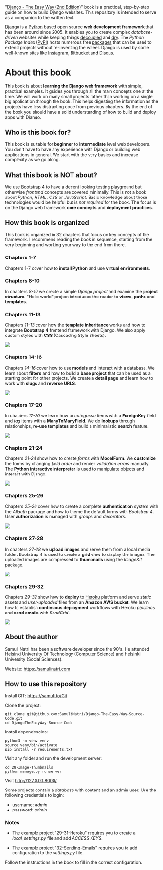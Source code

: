 "[Django - The Easy Way (2nd Edition)](https://samuli.to/Django-The-Easy-Way)" book is a practical, step-by-step guide on how to build Django websites. This repository is intended to serve as a companion to the written text.

[Django](https://samuli.to/Django-Web-Framework) is a [Python](https://samuli.to/Python) based open source **web development framework** that has been around since 2005. It enables you to create complex *database-driven* websites while keeping things [decoupled](https://samuli.to/Coupling) and [dry](https://samuli.to/Dry). The *Python Package Index* ([PyPI](https://samuli.to/PyPI)) hosts numerous free [packages](https://samuli.to/Django-Packages) that can be used to extend projects without re-inventing the wheel. Django is used by some well-known sites like [Instagram](https://samuli.to/Instagram), [Bitbucket](https://samuli.to/Bitbucket) and [Disqus](https://samuli.to/Disqus).

# About this book

This book is about **learning the Django web framework** with simple, practical examples. It guides you through all the main concepts one at the time. We will work on many small projects rather than working on a single big application through the book. This helps digesting the information as the projects have less distracting code from previous chapters. By the end of the book you should have a solid understanding of how to build and deploy apps with Django.

## Who is this book for?

This book is suitable for **beginner** to **intermediate** level web developers. You don't have to have any experience with Django or building web applications in general. We start with the very basics and increase complexity as we go along. 

## What this book is NOT about?

We use [Bootstrap 4](https://samuli.to/Bootstrap) to have a decent looking testing playground but otherwise *frontend* concepts are covered minimally. This is not a book about *Python*, *HTML*, *CSS* or *JavaScript*. Basic knowledge about those technologies would be helpful but is *not required* for the book. The focus is on the Django web framework **core concepts** and **deployment practices**.

## How this book is organized

This book is organized in 32 chapters that focus on key concepts of the framework. I recommend reading the book in sequence, starting from the very beginning and working your way to the end from there.

### Chapters 1-7 

Chapters 1-7 cover how to **install Python** and use **virtual environments**.

### Chapters 8-10

In chapters *8-10* we create a simple *Django project* and examine the **project structure**. "Hello world" project introduces the reader to **views**, **paths** and **templates**.

### Chapters 11-13

Chapters *11-13* cover how the **template inheritance** works and how to integrate **Bootstrap 4** frontend framework with Django. We also apply custom styles with **CSS** (Cascading Style Sheets).

![](readme-images/11-13-01.jpg)

### Chapters 14-16

Chapters *14-16* cover how to use **models** and interact with a database. We learn about **filters** and how to build a **base project** that can be used as a starting point for other projects. We create a **detail page** and learn how to work with **slugs** and **reverse URLS**.

![](readme-images/14-16-02.jpg)

### Chapters 17-20

In chapters *17-20* we learn how to *categorise* items with a **ForeignKey** field and *tag* items with a **ManyToManyField**. We do **lookups** through relationships, **re-use templates** and build a minimalistic **search** feature.

![](readme-images/17-20-01.jpg)

### Chapters 21-24

Chapters *21-24* show how to create *forms* with **ModelForm**. We **customize** the forms by changing *field order* and render *validation errors* manually. The **Python interactive interpreter** is used to manipulate objects and interact with Django.

![](readme-images/21-24-01.jpg)

### Chapters 25-26

Chapters *25-26* cover how to create a complete **authentication** system with the *Allauth* package and how to theme the default forms with *Bootstrap 4*. User **authorization** is managed with *groups* and *decorators*.

![](readme-images/25-26-01.jpg)

### Chapters 27-28

In chapters *27-28* we **upload images** and serve them from a local media folder. Bootstrap 4 is used to create a **grid** view to display the images. The uploaded images are compressed to **thumbnails** using the *ImageKit* package.

![](readme-images/27-28-01.jpg)

### Chapters 29-32

Chapters *29-32* show how to **deploy** to [Heroku](https://www.heroku.com) platform and serve *static* assets and *user-uploaded* files from an **Amazon AWS bucket**. We learn how to establish **continuous deployment** workflows with Heroku *pipelines* and **send emails** with *SendGrid*.

![](readme-images/29-32-01.jpg)

## About the author

Samuli Natri has been a software developer since the 90's. He attended Helsinki University Of Technology (Computer Science) and Helsinki University (Social Sciences).

Website: <https://samulinatri.com>

## How to use this repository

Install GIT: <https://samuli.to/Git>

Clone the project:

```
git clone git@github.com:SamuliNatri/Django-The-Easy-Way-Source-Code.git
cd DjangoTheEasyWay-Source-Code
```

Install dependencies:

```
python3 -m venv venv
source venv/bin/activate
pip install -r requirements.txt
```

Visit any folder and run the development server:

```
cd 28-Image-Thumbnails
python manage.py runserver
```

Visit <http://127.0.0.1:8000/>

Some projects contain a *database* with content and an admin user. Use the following credentials to login:

- username: *admin*
- password: *admin*

### Notes

- The example project "29-31-Heroku" requires you to create a *local_settings.py* file and add *ACCESS KEYS*.

- The example project "32-Sending-Emails" requires you to add configuration to the *settings.py* file. 

Follow the instructions in the book to fill in the correct configuration.
